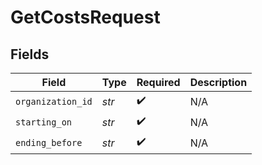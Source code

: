 # GetCostsRequest


## Fields

| Field              | Type               | Required           | Description        |
| ------------------ | ------------------ | ------------------ | ------------------ |
| `organization_id`  | *str*              | :heavy_check_mark: | N/A                |
| `starting_on`      | *str*              | :heavy_check_mark: | N/A                |
| `ending_before`    | *str*              | :heavy_check_mark: | N/A                |